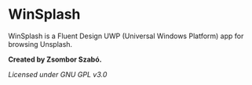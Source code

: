 # WinSplash

WinSplash is a Fluent Design UWP (Universal Windows Platform) app for browsing Unsplash.

**Created by Zsombor Szabó.**

*Licensed under GNU GPL v3.0*
